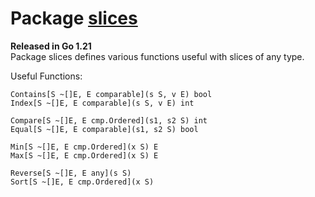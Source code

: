# Package [slices](https://pkg.go.dev/slices)
**Released in Go 1.21**  
Package slices defines various functions useful with slices of any type.  

Useful Functions:  
```
Contains[S ~[]E, E comparable](s S, v E) bool
Index[S ~[]E, E comparable](s S, v E) int

Compare[S ~[]E, E cmp.Ordered](s1, s2 S) int
Equal[S ~[]E, E comparable](s1, s2 S) bool

Min[S ~[]E, E cmp.Ordered](x S) E
Max[S ~[]E, E cmp.Ordered](x S) E

Reverse[S ~[]E, E any](s S)
Sort[S ~[]E, E cmp.Ordered](x S)
```